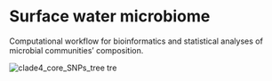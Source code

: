 # Surface water microbiome
Computational workflow for bioinformatics and statistical analyses of microbial communities’ composition.


![clade4_core_SNPs_tree tre](https://user-images.githubusercontent.com/62360632/109352726-43c71b80-7849-11eb-8a6f-9678b837d8c3.png)
